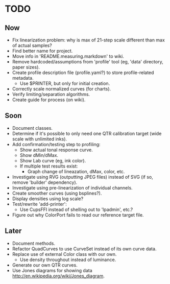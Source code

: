 # TODO


## Now

- Fix linearization problem: why is max of 21-step scale different than max of actual samples?
- Find better name for project.
- Move info in 'README.measuring.markdown' to wiki.
- Remove hardcoded/assumptions from 'profile' tool (eg, 'data' directory, paper sizes).
- Create profile description file (profile.yaml?) to store profile-related metadata.
  - Use $PRINTER, but only for initial creation.
- Correctly scale normalized curves (for charts).
- Verify limiting/separation algorithms.
- Create guide for process (on wiki).


## Soon

- Document classes.
- Determine if it's possible to only need one QTR calibration target (wide scale with unlimited inks).
- Add confirmation/testing step to profiling:
  - Show actual tonal response curve.
  - Show dMin/dMax.
  - Show Lab curve (eg, ink color).
  - If multiple test results exist:
    - Graph change of lineazation, dMax, color, etc.
- Investigate using RVG (outputting JPEG files) instead of SVG (if so, remove 'builder' dependency).
- Investigate using pre-linearization of individual channels.
- Create smoother curves (using bsplines?).
- Display densities using log scale?
- Test/rewrite 'add-printer':
  - Use CupsFFI instead of shelling out to 'lpadmin', etc.?
- Figure out why ColorPort fails to read our reference target file.


## Later

- Document methods.
- Refactor QuadCurves to use CurveSet instead of its own curve data.
- Replace use of external Color class with our own.
  - Use density throughout instead of luminance.
- Generate our own QTR curves.
- Use Jones diagrams for showing data <http://en.wikipedia.org/wiki/Jones_diagram>.